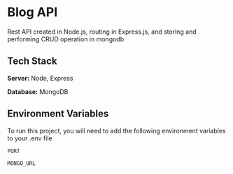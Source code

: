 # Blog API

Rest API created in Node.js, routing in Express.js, and storing and performing CRUD operation in mongodb

## Tech Stack

**Server:** Node, Express

**Database:** MongoDB

## Environment Variables

To run this project, you will need to add the following environment variables to your .env file

`PORT`

`MONGO_URL`
